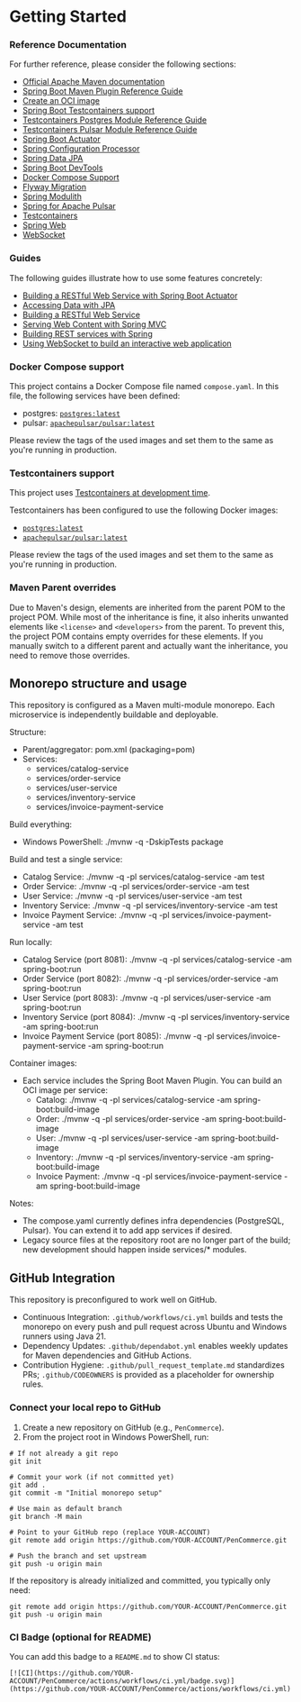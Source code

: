 # Getting Started

### Reference Documentation

For further reference, please consider the following sections:

* [Official Apache Maven documentation](https://maven.apache.org/guides/index.html)
* [Spring Boot Maven Plugin Reference Guide](https://docs.spring.io/spring-boot/3.5.6/maven-plugin)
* [Create an OCI image](https://docs.spring.io/spring-boot/3.5.6/maven-plugin/build-image.html)
* [Spring Boot Testcontainers support](https://docs.spring.io/spring-boot/3.5.6/reference/testing/testcontainers.html#testing.testcontainers)
* [Testcontainers Postgres Module Reference Guide](https://java.testcontainers.org/modules/databases/postgres/)
* [Testcontainers Pulsar Module Reference Guide](https://java.testcontainers.org/modules/pulsar/)
* [Spring Boot Actuator](https://docs.spring.io/spring-boot/3.5.6/reference/actuator/index.html)
* [Spring Configuration Processor](https://docs.spring.io/spring-boot/3.5.6/specification/configuration-metadata/annotation-processor.html)
* [Spring Data JPA](https://docs.spring.io/spring-boot/3.5.6/reference/data/sql.html#data.sql.jpa-and-spring-data)
* [Spring Boot DevTools](https://docs.spring.io/spring-boot/3.5.6/reference/using/devtools.html)
* [Docker Compose Support](https://docs.spring.io/spring-boot/3.5.6/reference/features/dev-services.html#features.dev-services.docker-compose)
* [Flyway Migration](https://docs.spring.io/spring-boot/3.5.6/how-to/data-initialization.html#howto.data-initialization.migration-tool.flyway)
* [Spring Modulith](https://docs.spring.io/spring-modulith/reference/)
* [Spring for Apache Pulsar](https://docs.spring.io/spring-boot/3.5.6/reference/messaging/pulsar.html)
* [Testcontainers](https://java.testcontainers.org/)
* [Spring Web](https://docs.spring.io/spring-boot/3.5.6/reference/web/servlet.html)
* [WebSocket](https://docs.spring.io/spring-boot/3.5.6/reference/messaging/websockets.html)

### Guides

The following guides illustrate how to use some features concretely:

* [Building a RESTful Web Service with Spring Boot Actuator](https://spring.io/guides/gs/actuator-service/)
* [Accessing Data with JPA](https://spring.io/guides/gs/accessing-data-jpa/)
* [Building a RESTful Web Service](https://spring.io/guides/gs/rest-service/)
* [Serving Web Content with Spring MVC](https://spring.io/guides/gs/serving-web-content/)
* [Building REST services with Spring](https://spring.io/guides/tutorials/rest/)
* [Using WebSocket to build an interactive web application](https://spring.io/guides/gs/messaging-stomp-websocket/)

### Docker Compose support

This project contains a Docker Compose file named `compose.yaml`.
In this file, the following services have been defined:

* postgres: [`postgres:latest`](https://hub.docker.com/_/postgres)
* pulsar: [`apachepulsar/pulsar:latest`](https://hub.docker.com/r/apachepulsar/pulsar)

Please review the tags of the used images and set them to the same as you're running in production.

### Testcontainers support

This project
uses [Testcontainers at development time](https://docs.spring.io/spring-boot/3.5.6/reference/features/dev-services.html#features.dev-services.testcontainers).

Testcontainers has been configured to use the following Docker images:

* [`postgres:latest`](https://hub.docker.com/_/postgres)
* [`apachepulsar/pulsar:latest`](https://hub.docker.com/r/apachepulsar/pulsar)

Please review the tags of the used images and set them to the same as you're running in production.

### Maven Parent overrides

Due to Maven's design, elements are inherited from the parent POM to the project POM.
While most of the inheritance is fine, it also inherits unwanted elements like `<license>` and `<developers>` from the
parent.
To prevent this, the project POM contains empty overrides for these elements.
If you manually switch to a different parent and actually want the inheritance, you need to remove those overrides.


## Monorepo structure and usage

This repository is configured as a Maven multi-module monorepo. Each microservice is independently buildable and deployable.

Structure:
- Parent/aggregator: pom.xml (packaging=pom)
- Services:
  - services/catalog-service
  - services/order-service
  - services/user-service
  - services/inventory-service
  - services/invoice-payment-service

Build everything:
- Windows PowerShell: ./mvnw -q -DskipTests package

Build and test a single service:
- Catalog Service:          ./mvnw -q -pl services/catalog-service -am test
- Order Service:            ./mvnw -q -pl services/order-service -am test
- User Service:             ./mvnw -q -pl services/user-service -am test
- Inventory Service:        ./mvnw -q -pl services/inventory-service -am test
- Invoice Payment Service:  ./mvnw -q -pl services/invoice-payment-service -am test

Run locally:
- Catalog Service (port 8081):          ./mvnw -q -pl services/catalog-service -am spring-boot:run
- Order Service (port 8082):            ./mvnw -q -pl services/order-service -am spring-boot:run
- User Service (port 8083):             ./mvnw -q -pl services/user-service -am spring-boot:run
- Inventory Service (port 8084):        ./mvnw -q -pl services/inventory-service -am spring-boot:run
- Invoice Payment Service (port 8085):  ./mvnw -q -pl services/invoice-payment-service -am spring-boot:run

Container images:
- Each service includes the Spring Boot Maven Plugin. You can build an OCI image per service:
  - Catalog:               ./mvnw -q -pl services/catalog-service -am spring-boot:build-image
  - Order:                 ./mvnw -q -pl services/order-service -am spring-boot:build-image
  - User:                  ./mvnw -q -pl services/user-service -am spring-boot:build-image
  - Inventory:             ./mvnw -q -pl services/inventory-service -am spring-boot:build-image
  - Invoice Payment:       ./mvnw -q -pl services/invoice-payment-service -am spring-boot:build-image

Notes:
- The compose.yaml currently defines infra dependencies (PostgreSQL, Pulsar). You can extend it to add app services if desired.
- Legacy source files at the repository root are no longer part of the build; new development should happen inside services/* modules.



## GitHub Integration

This repository is preconfigured to work well on GitHub.

- Continuous Integration: `.github/workflows/ci.yml` builds and tests the monorepo on every push and pull request across Ubuntu and Windows runners using Java 21.
- Dependency Updates: `.github/dependabot.yml` enables weekly updates for Maven dependencies and GitHub Actions.
- Contribution Hygiene: `.github/pull_request_template.md` standardizes PRs; `.github/CODEOWNERS` is provided as a placeholder for ownership rules.

### Connect your local repo to GitHub

1) Create a new repository on GitHub (e.g., `PenCommerce`).
2) From the project root in Windows PowerShell, run:

```
# If not already a git repo
git init

# Commit your work (if not committed yet)
git add .
git commit -m "Initial monorepo setup"

# Use main as default branch
git branch -M main

# Point to your GitHub repo (replace YOUR-ACCOUNT)
git remote add origin https://github.com/YOUR-ACCOUNT/PenCommerce.git

# Push the branch and set upstream
git push -u origin main
```

If the repository is already initialized and committed, you typically only need:

```
git remote add origin https://github.com/YOUR-ACCOUNT/PenCommerce.git
git push -u origin main
```

### CI Badge (optional for README)

You can add this badge to a `README.md` to show CI status:

```
[![CI](https://github.com/YOUR-ACCOUNT/PenCommerce/actions/workflows/ci.yml/badge.svg)](https://github.com/YOUR-ACCOUNT/PenCommerce/actions/workflows/ci.yml)
```
